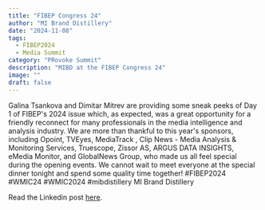 ```yaml
---
title: "FIBEP Congress 24"
author: "MI Brand Distillery"
date: "2024-11-08"
tags: 
  - FIBEP2024
  - Media Summit
category: "PRovoke Summit"
description: "MIBD at the FIBEP Congress 24"
image: ""
draft: false
---
```

Galina Tsankova and Dimitar Mitrev are providing some sneak peeks of Day 1 of FIBEP's 2024 issue which, as expected, was a great opportunity for a friendly reconnect for many professionals in the media intelligence and analysis industry. We are more than thankful to this year's sponsors, including Opoint, TVEyes, MediaTrack , Clip News - Media Analysis & Monitoring Services, Truescope, Zissor AS, ARGUS DATA INSIGHTS, eMedia Monitor, and GlobalNews Group, who made us all feel special during the opening events. 
We cannot wait to meet everyone at the special dinner tonight and spend some quality time together! 
#FIBEP2024 #WMIC24 #WMIC2024 #mibdistillery MI Brand Distillery

 Read the Linkedin post <a href="https://www.linkedin.com/posts/mi-brand-distillery_fibep2024-wmic24-wmic2024-activity-7255221199478157312-RiqI?utm_source=share&utm_medium=member_desktop">here</a>.
